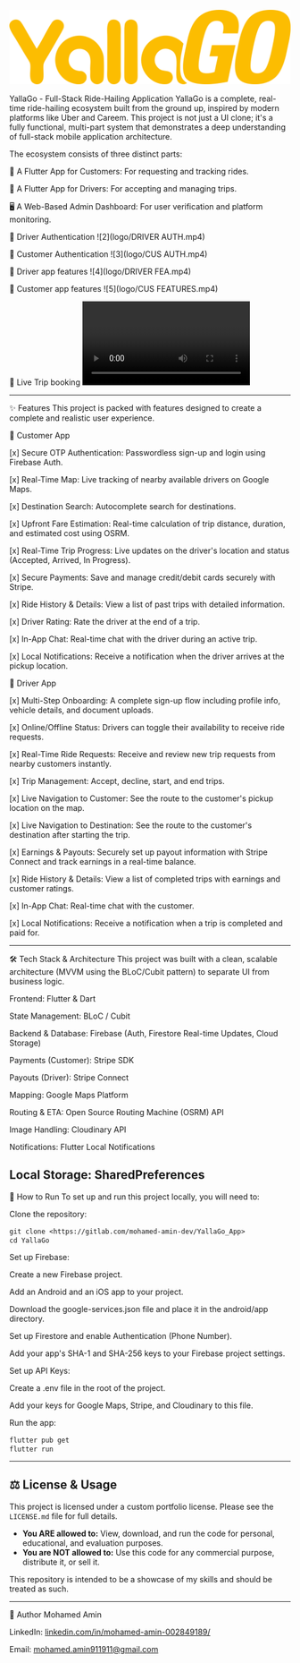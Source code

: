 ![1](assets/images/logo5.png)

YallaGo - Full-Stack Ride-Hailing Application
YallaGo is a complete, real-time ride-hailing ecosystem built from the ground up, inspired by modern platforms like Uber and Careem. This project is not just a UI clone; it's a fully functional, multi-part system that demonstrates a deep understanding of full-stack mobile application architecture.

The ecosystem consists of three distinct parts:

📱 A Flutter App for Customers: For requesting and tracking rides.

🚗 A Flutter App for Drivers: For accepting and managing trips.

🖥️ A Web-Based Admin Dashboard: For user verification and platform monitoring.

🎥 Driver Authentication
![2](logo/DRIVER AUTH.mp4)

🎥 Customer Authentication
![3](logo/CUS AUTH.mp4)

🎥 Driver app features
![4](logo/DRIVER FEA.mp4)

🎥 Customer app features
![5](logo/CUS FEATURES.mp4)

🎥 Live Trip booking
![6](logo/B96A3592-8E36-4ee3-9438-ADCBC52E3482_video.mp4)

---
✨ Features
This project is packed with features designed to create a complete and realistic user experience.

👤 Customer App

[x] Secure OTP Authentication: Passwordless sign-up and login using Firebase Auth.

[x] Real-Time Map: Live tracking of nearby available drivers on Google Maps.

[x] Destination Search: Autocomplete search for destinations.

[x] Upfront Fare Estimation: Real-time calculation of trip distance, duration, and estimated cost using OSRM.

[x] Real-Time Trip Progress: Live updates on the driver's location and status (Accepted, Arrived, In Progress).

[x] Secure Payments: Save and manage credit/debit cards securely with Stripe.

[x] Ride History & Details: View a list of past trips with detailed information.

[x] Driver Rating: Rate the driver at the end of a trip.

[x] In-App Chat: Real-time chat with the driver during an active trip.

[x] Local Notifications: Receive a notification when the driver arrives at the pickup location.


🚗 Driver App

[x] Multi-Step Onboarding: A complete sign-up flow including profile info, vehicle details, and document uploads.

[x] Online/Offline Status: Drivers can toggle their availability to receive ride requests.

[x] Real-Time Ride Requests: Receive and review new trip requests from nearby customers instantly.

[x] Trip Management: Accept, decline, start, and end trips.

[x] Live Navigation to Customer: See the route to the customer's pickup location on the map.

[x] Live Navigation to Destination: See the route to the customer's destination after starting the trip.

[x] Earnings & Payouts: Securely set up payout information with Stripe Connect and track earnings in a real-time balance.

[x] Ride History & Details: View a list of completed trips with earnings and customer ratings.

[x] In-App Chat: Real-time chat with the customer.

[x] Local Notifications: Receive a notification when a trip is completed and paid for.


---
🛠️ Tech Stack & Architecture
This project was built with a clean, scalable architecture (MVVM using the BLoC/Cubit pattern) to separate UI from business logic.

Frontend: Flutter & Dart

State Management: BLoC / Cubit

Backend & Database: Firebase (Auth, Firestore Real-time Updates, Cloud Storage)

Payments (Customer): Stripe SDK

Payouts (Driver): Stripe Connect

Mapping: Google Maps Platform

Routing & ETA: Open Source Routing Machine (OSRM) API

Image Handling: Cloudinary API

Notifications: Flutter Local Notifications

Local Storage: SharedPreferences
---


🚀 How to Run
To set up and run this project locally, you will need to:

Clone the repository:

```
git clone <https://gitlab.com/mohamed-amin-dev/YallaGo_App>
cd YallaGo
```


Set up Firebase:

Create a new Firebase project.

Add an Android and an iOS app to your project.

Download the google-services.json file and place it in the android/app directory.

Set up Firestore and enable Authentication (Phone Number).

Add your app's SHA-1 and SHA-256 keys to your Firebase project settings.

Set up API Keys:

Create a .env file in the root of the project.

Add your keys for Google Maps, Stripe, and Cloudinary to this file.

Run the app:

```
flutter pub get
flutter run
```

---

## ⚖️ License & Usage

This project is licensed under a custom portfolio license. Please see the `LICENSE.md` file for full details.

-   **You ARE allowed to:** View, download, and run the code for personal, educational, and evaluation purposes.
-   **You are NOT allowed to:** Use this code for any commercial purpose, distribute it, or sell it.

This repository is intended to be a showcase of my skills and should be treated as such.

---

👤 Author
Mohamed Amin

LinkedIn: [linkedin.com/in/mohamed-amin-002849189/](url)

Email: [mohamed.amin911911@gmail.com](url)

